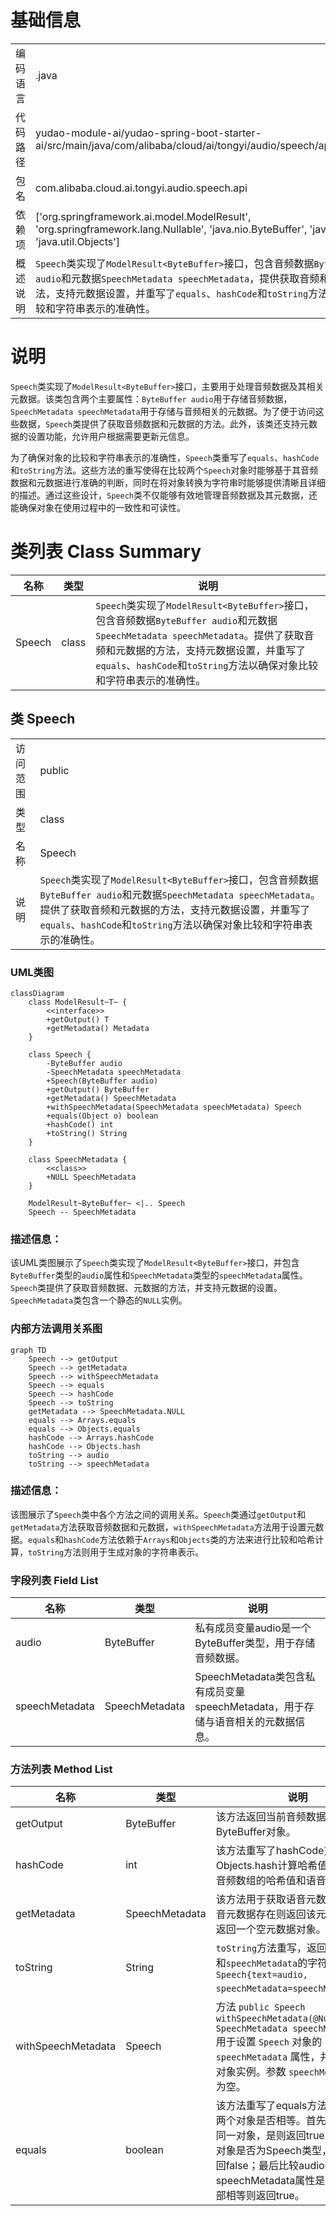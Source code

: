 # 基础信息

|      |      |
|------|------|
| 编码语言 | .java |
| 代码路径 | yudao-module-ai/yudao-spring-boot-starter-ai/src/main/java/com/alibaba/cloud/ai/tongyi/audio/speech/api/Speech.java |
| 包名 | com.alibaba.cloud.ai.tongyi.audio.speech.api |
| 依赖项 | ['org.springframework.ai.model.ModelResult', 'org.springframework.lang.Nullable', 'java.nio.ByteBuffer', 'java.util.Arrays', 'java.util.Objects'] |
| 概述说明 | `Speech`类实现了`ModelResult<ByteBuffer>`接口，包含音频数据`ByteBuffer audio`和元数据`SpeechMetadata speechMetadata`，提供获取音频和元数据的方法，支持元数据设置，并重写了`equals`、`hashCode`和`toString`方法以确保对象比较和字符串表示的准确性。 |

# 说明

`Speech`类实现了`ModelResult<ByteBuffer>`接口，主要用于处理音频数据及其相关元数据。该类包含两个主要属性：`ByteBuffer audio`用于存储音频数据，`SpeechMetadata speechMetadata`用于存储与音频相关的元数据。为了便于访问这些数据，`Speech`类提供了获取音频数据和元数据的方法。此外，该类还支持元数据的设置功能，允许用户根据需要更新元信息。

为了确保对象的比较和字符串表示的准确性，`Speech`类重写了`equals`、`hashCode`和`toString`方法。这些方法的重写使得在比较两个`Speech`对象时能够基于其音频数据和元数据进行准确的判断，同时在将对象转换为字符串时能够提供清晰且详细的描述。通过这些设计，`Speech`类不仅能够有效地管理音频数据及其元数据，还能确保对象在使用过程中的一致性和可读性。

# 类列表 Class Summary

| 名称   | 类型  | 说明 |
|-------|------|-------------|
| Speech | class | `Speech`类实现了`ModelResult<ByteBuffer>`接口，包含音频数据`ByteBuffer audio`和元数据`SpeechMetadata speechMetadata`。提供了获取音频和元数据的方法，支持元数据设置，并重写了`equals`、`hashCode`和`toString`方法以确保对象比较和字符串表示的准确性。 |



## 类 Speech

|      |      |
|------|------|
| 访问范围 | public |
| 类型 | class |
| 名称 | Speech |
| 说明 | `Speech`类实现了`ModelResult<ByteBuffer>`接口，包含音频数据`ByteBuffer audio`和元数据`SpeechMetadata speechMetadata`。提供了获取音频和元数据的方法，支持元数据设置，并重写了`equals`、`hashCode`和`toString`方法以确保对象比较和字符串表示的准确性。 |


### UML类图

```mermaid
classDiagram
    class ModelResult~T~ {
        <<interface>>
        +getOutput() T
        +getMetadata() Metadata
    }

    class Speech {
        -ByteBuffer audio
        -SpeechMetadata speechMetadata
        +Speech(ByteBuffer audio)
        +getOutput() ByteBuffer
        +getMetadata() SpeechMetadata
        +withSpeechMetadata(SpeechMetadata speechMetadata) Speech
        +equals(Object o) boolean
        +hashCode() int
        +toString() String
    }

    class SpeechMetadata {
        <<class>>
        +NULL SpeechMetadata
    }

    ModelResult~ByteBuffer~ <|.. Speech
    Speech -- SpeechMetadata
```

### 描述信息：
该UML类图展示了`Speech`类实现了`ModelResult<ByteBuffer>`接口，并包含`ByteBuffer`类型的`audio`属性和`SpeechMetadata`类型的`speechMetadata`属性。`Speech`类提供了获取音频数据、元数据的方法，并支持元数据的设置。`SpeechMetadata`类包含一个静态的`NULL`实例。


### 内部方法调用关系图

```mermaid
graph TD
    Speech --> getOutput
    Speech --> getMetadata
    Speech --> withSpeechMetadata
    Speech --> equals
    Speech --> hashCode
    Speech --> toString
    getMetadata --> SpeechMetadata.NULL
    equals --> Arrays.equals
    equals --> Objects.equals
    hashCode --> Arrays.hashCode
    hashCode --> Objects.hash
    toString --> audio
    toString --> speechMetadata
```

### 描述信息：
该图展示了`Speech`类中各个方法之间的调用关系。`Speech`类通过`getOutput`和`getMetadata`方法获取音频数据和元数据，`withSpeechMetadata`方法用于设置元数据。`equals`和`hashCode`方法依赖于`Arrays`和`Objects`类的方法来进行比较和哈希计算，`toString`方法则用于生成对象的字符串表示。

### 字段列表 Field List

| 名称  | 类型  | 说明 |
|-------|-------|------|
| audio | ByteBuffer | 私有成员变量audio是一个ByteBuffer类型，用于存储音频数据。 |
| speechMetadata | SpeechMetadata | SpeechMetadata类包含私有成员变量speechMetadata，用于存储与语音相关的元数据信息。 |

### 方法列表 Method List

| 名称  | 类型  | 说明 |
|-------|-------|------|
| getOutput | ByteBuffer | 该方法返回当前音频数据的ByteBuffer对象。 |
| hashCode | int | 该方法重写了hashCode方法，使用Objects.hash计算哈希值，参数包括音频数组的哈希值和语音元数据。 |
| getMetadata | SpeechMetadata | 该方法用于获取语音元数据，如果语音元数据存在则返回该元数据，否则返回一个空元数据对象。 |
| toString | String | `toString`方法重写，返回包含`audio`和`speechMetadata`的字符串，格式为`Speech{text=audio, speechMetadata=speechMetadata}`。 |
| withSpeechMetadata | Speech | 方法 `public Speech withSpeechMetadata(@Nullable SpeechMetadata speechMetadata)` 用于设置 `Speech` 对象的 `speechMetadata` 属性，并返回当前对象实例。参数 `speechMetadata` 可为空。 |
| equals | boolean | 该方法重写了equals方法，用于比较两个对象是否相等。首先检查是否为同一对象，是则返回true；然后检查对象是否为Speech类型，不是则返回false；最后比较audio数组和speechMetadata属性是否相等，全部相等则返回true。 |




